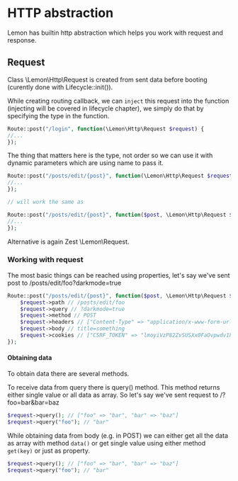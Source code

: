# HTTP abstraction

Lemon has builtin http abstraction which helps you work with request and response.

## Request

Class \Lemon\Http\Request is created from sent data before booting (curently done with Lifecycle::init()). 

While creating routing callback, we can `inject` this request into the function (injecting will be covered in lifecycle chapter), we simply do that by specifying the type in the function.

```php
Route::post("/login", function(\Lemon\Http\Request $request) {
//... 
});
```

The thing that matters here is the type, not order so we can use it with dynamic parameters which are using name to pass it.

```php
Route::post("/posts/edit/{post}", function(\Lemon\Http\Request $request, $post) {
//... 
});

// will work the same as

Route::post("/posts/edit/{post}", function($post, \Lemon\Http\Request $request) {
//... 
});

```

Alternative is again Zest \Lemon\Request.

### Working with request

The most basic things can be reached using properties, let's say we've sent post to /posts/edit/foo?darkmode=true

```php
Route::post("/posts/edit/{post}", function($post, \Lemon\Http\Request $request) {
    $request->path // /posts/edit/foo
    $request->query // ?darkmode=true
    $request->method // POST
    $request->headers // ["Content-Type" => "application/x-www-form-urlencoded"]
    $request->body // title=something
    $request->cookies // ["CSRF_TOKEN" => "lmoyiVzP82ZvSUSXx0FaOvpwdv1h4uxj"]
});
```

#### Obtaining data

To obtain data there are several methods.

To receive data from query there is query() method. This method returns either single value or all data as array. So let's say we've sent request to /?foo=bar&bar=baz

```php
$request->query(); // ["foo" => "bar", "bar" => "baz"]
$request->query("foo"); // "bar"
```

While obtaining data from body (e.g. in POST) we can either get all the data as array with method `data()` or get single value using either method `get(key)` or just as property.

```php
$request->query(); // ["foo" => "bar", "bar" => "baz"]
$request->query("foo"); // "bar"
```
